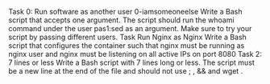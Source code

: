 Task 0:  Run software as another user
0-iamsomeoneelse
Write a Bash script that accepts one argument. The script should run the whoami command under the user pas1:sed as an argument. Make sure to try your script by passing different users.
Task  Run Nginx as Nginx
Write a Bash script that configures the container such that nginx must be running as nginx user and nginx must be listening on all active IPs on port 8080
Task 2: 7 lines or less 
Write a Bash script with 7 lines long or less. The script must be a new line at the end of the file and should not use ; , && and wget .
